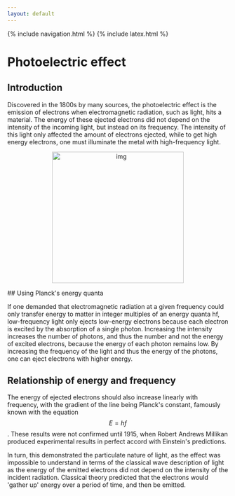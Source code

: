 ```yaml
---
layout: default
---
```


{% include navigation.html %}
{% include latex.html %}

# Photoelectric effect

## Introduction

Discovered in the 1800s by many sources, the photoelectric effect is the emission of electrons when electromagnetic radiation, such as light, hits a material. The energy of these ejected electrons did not depend on the intensity of the incoming light, but instead on its frequency. The intensity of this light only affected the amount of electrons ejected, while to get high energy electrons, one must illuminate the metal with high-frequency light.

<p align="center"><img src="https://lh3.googleusercontent.com/YqwvIJ8Khq-tsVgd_TTdYpOFl_TrwY3cJ_w1wnM2Iwq_k03GWE55M3gEBwCgiKam3MQoK494tbKxi59ZNk_ax0ej4-iKiu3qHPyEiRljcC5qFrna8d1eZXBn_1lMGmiWtpigRcvM=s0" alt="img" width="300" height="300"/></p>
## Using Planck's energy quanta

If one demanded that electromagnetic radiation at a given frequency could only transfer energy to matter in integer multiples of an energy quanta hf, low-frequency light only ejects low-energy electrons because each electron is excited by the absorption of a single photon. Increasing the intensity increases the number of photons, and thus the number and not the energy of excited electrons, because the energy of each photon remains low. By increasing the frequency of the light and thus the energy of the photons, one can eject electrons with higher energy. 

## Relationship of energy and frequency 

The energy of ejected electrons should also increase linearly with frequency, with the gradient of the line being Planck's constant, famously known with the equation $$E = hf$$. These results were not confirmed until 1915, when Robert Andrews Millikan produced experimental results in perfect accord with Einstein's predictions.

In turn, this demonstrated the particulate nature of light, as the effect was impossible to understand in terms of the classical wave description of light as the energy of the emitted electrons did not depend on the intensity of the incident radiation. Classical theory predicted that the electrons would 'gather up' energy over a period of time, and then be emitted.
